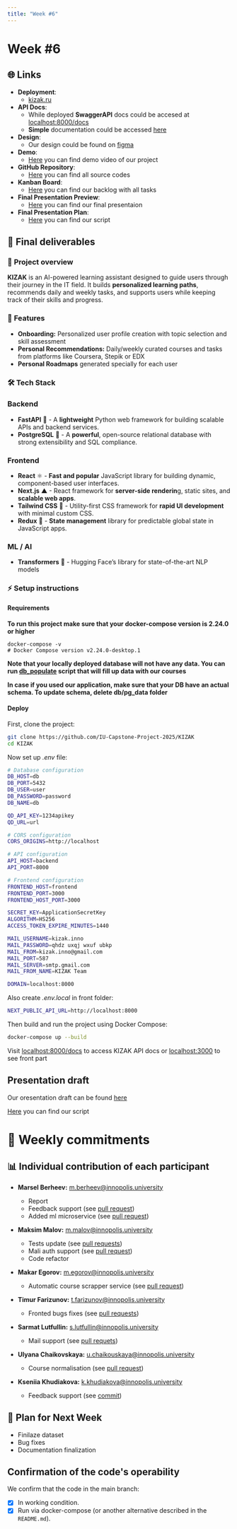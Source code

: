 ```yaml
---
title: "Week #6"
---
```


# **Week #6**

## 🌐 **Links**

- **Deployment**:
  - [kizak.ru](https://kizak.ru/)
- **API Docs**:
  - While deployed **SwaggerAPI** docs could be accesed at [localhost:8000/docs](http://localhost:8000/docs)
  - **Simple** documentation could be accessed [here](https://github.com/IU-Capstone-Project-2025/KIZAK/tree/main/docs)
- **Design**:
  - Our design could be found on [figma](https://www.figma.com/design/Ew8Vmgzn739HYN2aAaVb1s/Untitled?node-id=0-1&t=PmAtopxNZMf728gX-1)
- **Demo**:
  - [Here](https://youtu.be/OahfLI8mL7E) you can find demo video of our project
- **GitHub Repository**:
  - [Here](https://github.com/IU-Capstone-Project-2025/KIZAK) you can find all source codes
- **Kanban Board**:
  - [Here](https://github.com/orgs/IU-Capstone-Project-2025/projects/11) you can find our backlog with all tasks
- **Final Presentation Preview**:
  - [Here](https://docs.google.com/presentation/d/1f-YpWAxS1KFvssm4z3-SoOicyxynLU4HUSK-ntVu4fI/edit?usp=sharing) you can find our final presentaion
- **Final Presentation Plan**:
  - [Here](https://docs.google.com/document/d/1hR4DLrVlalvpKOJ_cdbv7ykV1taozR3tFScrN3r3x8Y/edit?usp=sharing) you can find our script

## 🏁 **Final deliverables**

### 🔎 **Project overview**

**KIZAK** is an AI-powered learning assistant designed to guide users through their journey in the IT field. It builds **personalized learning paths**, recommends daily and weekly tasks, and supports users  while keeping track of their skills and progress.

### 🚀 **Features**

- **Onboarding:** Personalized user profile creation with topic selection and skill assessment  
- **Personal Recommendations:** Daily/weekly curated courses and tasks from platforms like Coursera, Stepik or EDX
- **Personal Roadmaps** generated specially for each user
  
### 🛠️ **Tech Stack**  

### **Backend**  
- **FastAPI**  🐍  - A **lightweight** Python web framework for building scalable APIs and backend services.
- **PostgreSQL** 🐘 - A **powerful**, open-source relational database with strong extensibility and SQL compliance.

### **Frontend**  
- **React** ⚛️ - **Fast and popular** JavaScript library for building dynamic, component-based user interfaces.
- **Next.js** ▲ - React framework for **server-side renderin**g, static sites, and **scalable web apps**.
- **Tailwind CSS** 🎨 - Utility-first CSS framework for **rapid UI development** with minimal custom CSS.
- **Redux** 🔄 - **State management** library for predictable global state in JavaScript apps.

### **ML / AI**  
- **Transformers** 🤗 - Hugging Face’s library for state-of-the-art NLP models

### ⚡ **Setup instructions**

#### Requirements

**To run this project make sure that your docker-compose version is 2.24.0 or higher**
```
docker-compose -v
# Docker Compose version v2.24.0-desktop.1
```
**Note that your locally deployed database will not have any data. You can run [db_populate](https://github.com/IU-Capstone-Project-2025/KIZAK/blob/main/db/db_populate.py) script that will fill up data with our courses**

**In case if you used our application, make sure that your DB have an actual schema. To update schema, delete db/pg_data folder**

#### Deploy

First, clone the project:

```bash
git clone https://github.com/IU-Capstone-Project-2025/KIZAK
cd KIZAK
```

Now set up _.env_ file:

```bash
# Database configuration
DB_HOST=db
DB_PORT=5432
DB_USER=user
DB_PASSWORD=password
DB_NAME=db

QD_API_KEY=1234apikey
QD_URL=url

# CORS configuration
CORS_ORIGINS=http://localhost

# API configuration
API_HOST=backend
API_PORT=8000

# Frontend configuration
FRONTEND_HOST=frontend
FRONTEND_PORT=3000
FRONTEND_HOST_PORT=3000

SECRET_KEY=ApplicationSecretKey
ALGORITHM=HS256
ACCESS_TOKEN_EXPIRE_MINUTES=1440

MAIL_USERNAME=kizak.inno
MAIL_PASSWORD=qhdz uxqj wxuf ubkp
MAIL_FROM=kizak.inno@gmail.com
MAIL_PORT=587
MAIL_SERVER=smtp.gmail.com
MAIL_FROM_NAME=KIZAK Team

DOMAIN=localhost:8000
```

Also create _.env.local_ in front folder:
```bash
NEXT_PUBLIC_API_URL=http://localhost:8000
```

Then build and run the project using Docker Compose:

```bash
docker-compose up --build
```

Visit [localhost:8000/docs](http://localhost:8000/docs) to access KIZAK API docs or [localhost:3000](http://localhost:3000) to see front part

## Presentation draft

Our oresentation draft can be found [here](https://docs.google.com/presentation/d/1f-YpWAxS1KFvssm4z3-SoOicyxynLU4HUSK-ntVu4fI/edit?usp=sharing)

[Here](https://docs.google.com/document/d/1hR4DLrVlalvpKOJ_cdbv7ykV1taozR3tFScrN3r3x8Y/edit?usp=sharing) you can find our script

# 📝 **Weekly commitments**

## 📊 **Individual contribution of each participant**

* **Marsel Berheev:** m.berheev@innopolis.university
  * Report
  * Feedback support (see [pull request](https://github.com/IU-Capstone-Project-2025/KIZAK/pull/111))
  * Added ml microservice (see [pull request](https://github.com/IU-Capstone-Project-2025/KIZAK/pull/109))

* **Maksim Malov:** m.malov@innopolis.university
  * Tests update (see [pull requests](https://github.com/IU-Capstone-Project-2025/KIZAK/pull/117))
  * Mali auth support (see [pull request](https://github.com/IU-Capstone-Project-2025/KIZAK/pull/115))
  * Code refactor

* **Makar Egorov:** m.egorov@innopolis.university
  * Automatic course scrapper service (see [pull request](https://github.com/IU-Capstone-Project-2025/KIZAK/pull/98))

* **Timur Farizunov:** t.farizunov@innopolis.university 
  * Fronted bugs fixes (see [pull requests](https://github.com/IU-Capstone-Project-2025/KIZAK/pull/103))

* **Sarmat Lutfullin:** s.lutfullin@innopolis.university
  * Mail support (see [pull requets](https://github.com/IU-Capstone-Project-2025/KIZAK/pull/116))
 
* **Ulyana Chaikovskaya:** u.chaikouskaya@innopolis.university
  * Course normalisation (see [pull request](https://github.com/IU-Capstone-Project-2025/KIZAK/pull/96))

* **Kseniia Khudiakova:** k.khudiakova@innopolis.university
  * Feedback support (see [commit](https://github.com/IU-Capstone-Project-2025/KIZAK/commit/cc28342f94c0dbb059f6381e164423f8f934fd12))

## 🎯 **Plan for Next Week**

* Finilaze dataset
* Bug fixes
* Documentation finalization
  
## Confirmation of the code's operability

We confirm that the code in the main branch:
- [x] In working condition.
- [x] Run via docker-compose (or another alternative described in the `README.md`).
